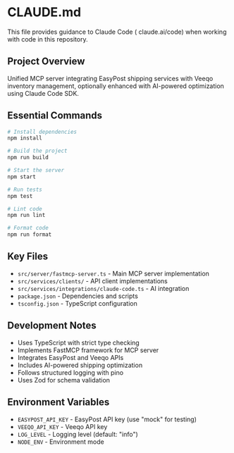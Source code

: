 # CLAUDE.md

This file provides guidance to Claude Code (
claude.ai/code) when working with code in this repository.

## Project Overview

Unified MCP server integrating EasyPost shipping services with Veeqo inventory management, optionally enhanced with AI-powered optimization using Claude Code SDK.

## Essential Commands

```bash
# Install dependencies
npm install

# Build the project
npm run build

# Start the server
npm start

# Run tests
npm test

# Lint code
npm run lint

# Format code
npm run format
```

## Key Files

- `src/server/fastmcp-server.ts` - Main MCP server implementation
- `src/services/clients/` - API client implementations
- `src/services/integrations/claude-code.ts` - AI integration
- `package.json` - Dependencies and scripts
- `tsconfig.json` - TypeScript configuration

## Development Notes

- Uses TypeScript with strict type checking
- Implements FastMCP framework for MCP server
- Integrates EasyPost and Veeqo APIs
- Includes AI-powered shipping optimization
- Follows structured logging with pino
- Uses Zod for schema validation

## Environment Variables

- `EASYPOST_API_KEY` - EasyPost API key (use "mock" for testing)
- `VEEQO_API_KEY` - Veeqo API key
- `LOG_LEVEL` - Logging level (default: "info")
- `NODE_ENV` - Environment mode
